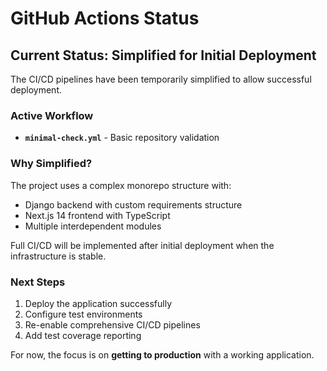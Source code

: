# GitHub Actions Status

## Current Status: Simplified for Initial Deployment

The CI/CD pipelines have been temporarily simplified to allow successful deployment. 

### Active Workflow

- **`minimal-check.yml`** - Basic repository validation

### Why Simplified?

The project uses a complex monorepo structure with:
- Django backend with custom requirements structure
- Next.js 14 frontend with TypeScript
- Multiple interdependent modules

Full CI/CD will be implemented after initial deployment when the infrastructure is stable.

### Next Steps

1. Deploy the application successfully
2. Configure test environments
3. Re-enable comprehensive CI/CD pipelines
4. Add test coverage reporting

For now, the focus is on **getting to production** with a working application.